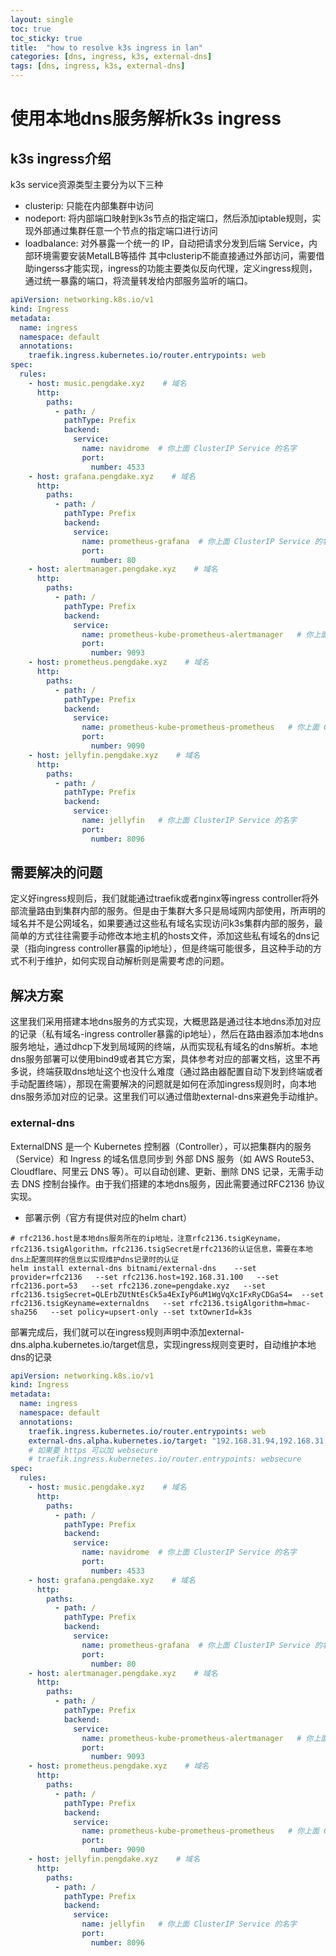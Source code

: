 ```yaml
---
layout: single
toc: true
toc_sticky: true
title:  "how to resolve k3s ingress in lan"
categories: [dns, ingress, k3s, external-dns]
tags: [dns, ingress, k3s, external-dns]
---
```


# 使用本地dns服务解析k3s ingress
## k3s ingress介绍
k3s service资源类型主要分为以下三种
* clusterip: 只能在内部集群中访问
* nodeport: 将内部端口映射到k3s节点的指定端口，然后添加iptable规则，实现外部通过集群任意一个节点的指定端口进行访问
* loadbalance: 对外暴露一个统一的 IP，自动把请求分发到后端 Service，内部环境需要安装MetalLB等插件
其中clusterip不能直接通过外部访问，需要借助ingerss才能实现，ingress的功能主要类似反向代理，定义ingress规则，通过统一暴露的端口，将流量转发给内部服务监听的端口。
```yaml
apiVersion: networking.k8s.io/v1
kind: Ingress
metadata:
  name: ingress
  namespace: default
  annotations:
    traefik.ingress.kubernetes.io/router.entrypoints: web
spec:
  rules:
    - host: music.pengdake.xyz    # 域名
      http:
        paths:
          - path: /
            pathType: Prefix
            backend:
              service:
                name: navidrome  # 你上面 ClusterIP Service 的名字
                port:
                  number: 4533
    - host: grafana.pengdake.xyz    # 域名
      http:
        paths:
          - path: /
            pathType: Prefix
            backend:
              service:
                name: prometheus-grafana  # 你上面 ClusterIP Service 的名字
                port:
                  number: 80
    - host: alertmanager.pengdake.xyz    # 域名
      http:
        paths:
          - path: /
            pathType: Prefix
            backend:
              service:
                name: prometheus-kube-prometheus-alertmanager   # 你上面 ClusterIP Service 的名字
                port:
                  number: 9093
    - host: prometheus.pengdake.xyz    # 域名
      http:
        paths:
          - path: /
            pathType: Prefix
            backend:
              service:
                name: prometheus-kube-prometheus-prometheus   # 你上面 ClusterIP Service 的名字
                port:
                  number: 9090
    - host: jellyfin.pengdake.xyz    # 域名
      http:
        paths:
          - path: /
            pathType: Prefix
            backend:
              service:
                name: jellyfin   # 你上面 ClusterIP Service 的名字
                port:
                  number: 8096
```
## 需要解决的问题
定义好ingress规则后，我们就能通过traefik或者nginx等ingress controller将外部流量路由到集群内部的服务。但是由于集群大多只是局域网内部使用，所声明的域名并不是公网域名，如果要通过这些私有域名实现访问k3s集群内部的服务，最简单的方式往往需要手动修改本地主机的hosts文件，添加这些私有域名的dns记录（指向ingress controller暴露的ip地址），但是终端可能很多，且这种手动的方式不利于维护，如何实现自动解析则是需要考虑的问题。
## 解决方案
这里我们采用搭建本地dns服务的方式实现，大概思路是通过往本地dns添加对应的记录（私有域名-ingress controller暴露的ip地址），然后在路由器添加本地dns服务地址，通过dhcp下发到局域网的终端，从而实现私有域名的dns解析。本地dns服务部署可以使用bind9或者其它方案，具体参考对应的部署文档，这里不再多说，终端获取dns地址这个也没什么难度（通过路由器配置自动下发到终端或者手动配置终端），那现在需要解决的问题就是如何在添加ingress规则时，向本地dns服务添加对应的记录。这里我们可以通过借助external-dns来避免手动维护。
### external-dns
ExternalDNS 是一个 Kubernetes 控制器（Controller），可以把集群内的服务（Service）和 Ingress 的域名信息同步到 外部 DNS 服务（如 AWS Route53、Cloudflare、阿里云 DNS 等）。可以自动创建、更新、删除 DNS 记录，无需手动去 DNS 控制台操作。由于我们搭建的本地dns服务，因此需要通过RFC2136 协议实现。
* 部署示例（官方有提供对应的helm chart）
```
# rfc2136.host是本地dns服务所在的ip地址，注意rfc2136.tsigKeyname，rfc2136.tsigAlgorithm，rfc2136.tsigSecret是rfc2136的认证信息，需要在本地dns上配置同样的信息以实现维护dns记录时的认证
helm install external-dns bitnami/external-dns    --set provider=rfc2136   --set rfc2136.host=192.168.31.100   --set rfc2136.port=53   --set rfc2136.zone=pengdake.xyz   --set rfc2136.tsigSecret=QLErbZUtNtEsCk5a4ExIyP6uM1WgVqXc1FxRyCDGaS4=  --set rfc2136.tsigKeyname=externaldns   --set rfc2136.tsigAlgorithm=hmac-sha256   --set policy=upsert-only --set txtOwnerId=k3s
```
部署完成后，我们就可以在ingress规则声明中添加external-dns.alpha.kubernetes.io/target信息，实现ingress规则变更时，自动维护本地dns的记录
```yaml
apiVersion: networking.k8s.io/v1
kind: Ingress
metadata:
  name: ingress
  namespace: default
  annotations:
    traefik.ingress.kubernetes.io/router.entrypoints: web
    external-dns.alpha.kubernetes.io/target: "192.168.31.94,192.168.31.95,192.168.31.96,192.168.31.98"
    # 如果要 https 可以加 websecure
    # traefik.ingress.kubernetes.io/router.entrypoints: websecure
spec:
  rules:
    - host: music.pengdake.xyz    # 域名
      http:
        paths:
          - path: /
            pathType: Prefix
            backend:
              service:
                name: navidrome  # 你上面 ClusterIP Service 的名字
                port:
                  number: 4533
    - host: grafana.pengdake.xyz    # 域名
      http:
        paths:
          - path: /
            pathType: Prefix
            backend:
              service:
                name: prometheus-grafana  # 你上面 ClusterIP Service 的名字
                port:
                  number: 80
    - host: alertmanager.pengdake.xyz    # 域名
      http:
        paths:
          - path: /
            pathType: Prefix
            backend:
              service:
                name: prometheus-kube-prometheus-alertmanager   # 你上面 ClusterIP Service 的名字
                port:
                  number: 9093
    - host: prometheus.pengdake.xyz    # 域名
      http:
        paths:
          - path: /
            pathType: Prefix
            backend:
              service:
                name: prometheus-kube-prometheus-prometheus   # 你上面 ClusterIP Service 的名字
                port:
                  number: 9090
    - host: jellyfin.pengdake.xyz    # 域名
      http:
        paths:
          - path: /
            pathType: Prefix
            backend:
              service:
                name: jellyfin   # 你上面 ClusterIP Service 的名字
                port:
                  number: 8096

```
